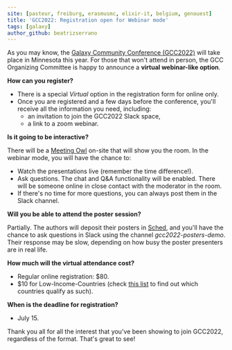 ```yaml
---
site: [pasteur, freiburg, erasmusmc, elixir-it, belgium, genouest]
title: 'GCC2022: Registration open for Webinar mode'
tags: [galaxy]
author_github: beatrizserrano
---
```


As you may know, the [Galaxy Community Conference (GCC2022)](https://galaxyproject.org/events/gcc2022/) will take place in Minnesota this year. For those that won't attend in person, the GCC Organizing Committee is happy to announce a **virtual webinar-like option**.


**How can you register?**

* There is a special *Virtual* option in the registration form for online only.
* Once you are registered and a few days before the conference, you'll receive all the information you need, including:
   - an invitation to join the GCC2022 Slack space,
   - a link to a zoom webinar.


**Is it going to be interactive?**

There will be a [Meeting Owl](https://owllabs.com) on-site that will show you the room. In the webinar mode, you will have the chance to:
* Watch the presentations live (remember the time difference!).
* Ask questions. The chat and Q&A functionality will be enabled. There will be someone online in close contact with the moderator in the room.
* If there's no time for more questions, you can always post them in the Slack channel.


**Will you be able to attend the poster session?**

Partially. The authors will deposit their posters in [Sched](https://gcc2022.sched.com/), and you'll have the chance to ask questions in Slack using the channel *gcc2022-posters-demo*. Their response may be slow, depending on how busy the poster presenters are in real life.


**How much will the virtual attendance cost?**

- Regular online registration: $80.
- $10 for Low-Income-Countries (check [this list](https://drive.google.com/file/d/1PW11lByYd61cIT7wPnGmTQpd9kM79EXX/view?usp=sharing) to find out which countries qualify as such). 


**When is the deadline for registration?**

 - July 15.

Thank you all for all the interest that you've been showing to join GCC2022, regardless of the format. That's great to see!
